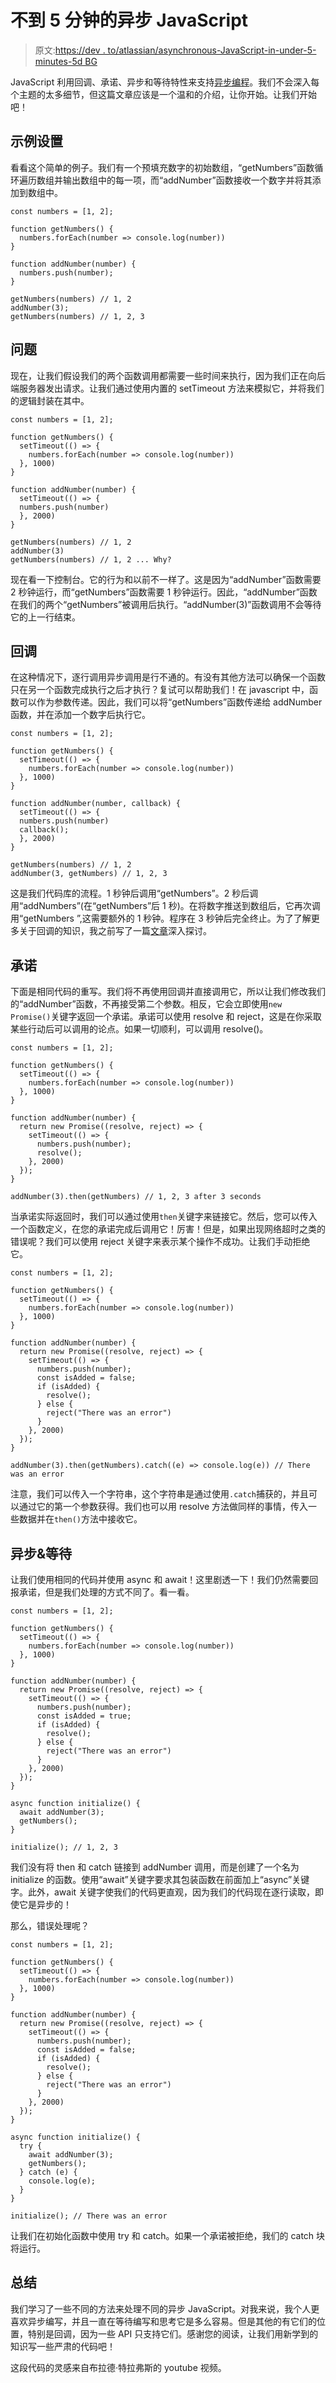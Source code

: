 # 不到 5 分钟的异步 JavaScript

> 原文:[https://dev . to/atlassian/asynchronous-JavaScript-in-under-5-minutes-5d BG](https://dev.to/atlassian/asynchronous-javascript-in-under-5-minutes-5dbg)

JavaScript 利用回调、承诺、异步和等待特性来支持[异步编程](https://developer.mozilla.org/en-US/docs/Learn/JavaScript/Asynchronous/Concepts)。我们不会深入每个主题的太多细节，但这篇文章应该是一个温和的介绍，让你开始。让我们开始吧！

## [](#example-setup)示例设置

看看这个简单的例子。我们有一个预填充数字的初始数组，“getNumbers”函数循环遍历数组并输出数组中的每一项，而“addNumber”函数接收一个数字并将其添加到数组中。

```
const numbers = [1, 2];

function getNumbers() {
  numbers.forEach(number => console.log(number))
}

function addNumber(number) {
  numbers.push(number);
}

getNumbers(numbers) // 1, 2
addNumber(3);
getNumbers(numbers) // 1, 2, 3 
```

## [](#the-problem)问题

现在，让我们假设我们的两个函数调用都需要一些时间来执行，因为我们正在向后端服务器发出请求。让我们通过使用内置的 setTimeout 方法来模拟它，并将我们的逻辑封装在其中。

```
const numbers = [1, 2];

function getNumbers() {
  setTimeout(() => {
    numbers.forEach(number => console.log(number))
  }, 1000)
}

function addNumber(number) {
  setTimeout(() => {
  numbers.push(number)
  }, 2000)
}

getNumbers(numbers) // 1, 2
addNumber(3)
getNumbers(numbers) // 1, 2 ... Why? 
```

现在看一下控制台。它的行为和以前不一样了。这是因为“addNumber”函数需要 2 秒钟运行，而“getNumbers”函数需要 1 秒钟运行。因此，“addNumber”函数在我们的两个“getNumbers”被调用后执行。“addNumber(3)”函数调用不会等待它的上一行结束。

## [](#callbacks)回调

在这种情况下，逐行调用异步调用是行不通的。有没有其他方法可以确保一个函数只在另一个函数完成执行之后才执行？复试可以帮助我们！在 javascript 中，函数可以作为参数传递。因此，我们可以将“getNumbers”函数传递给 addNumber 函数，并在添加一个数字后执行它。

```
const numbers = [1, 2];

function getNumbers() {
  setTimeout(() => {
    numbers.forEach(number => console.log(number))
  }, 1000)
}

function addNumber(number, callback) {
  setTimeout(() => {
  numbers.push(number)
  callback();
  }, 2000)
}

getNumbers(numbers) // 1, 2
addNumber(3, getNumbers) // 1, 2, 3 
```

这是我们代码库的流程。1 秒钟后调用“getNumbers”。2 秒后调用“addNumbers”(在“getNumbers”后 1 秒)。在将数字推送到数组后，它再次调用“getNumbers ”,这需要额外的 1 秒钟。程序在 3 秒钟后完全终止。为了了解更多关于回调的知识，我之前写了一篇[文章](https://dev.to/shimphillip/call-me-maybe-callbacks-for-beginners-k60)深入探讨。

## [](#promises)承诺

下面是相同代码的重写。我们将不再使用回调并直接调用它，所以让我们修改我们的“addNumber”函数，不再接受第二个参数。相反，它会立即使用`new Promise()`关键字返回一个承诺。承诺可以使用 resolve 和 reject，这是在你采取某些行动后可以调用的论点。如果一切顺利，可以调用 resolve()。

```
const numbers = [1, 2];

function getNumbers() {
  setTimeout(() => {
    numbers.forEach(number => console.log(number))
  }, 1000)
}

function addNumber(number) {
  return new Promise((resolve, reject) => {
    setTimeout(() => {
      numbers.push(number);
      resolve();
    }, 2000)
  });
}

addNumber(3).then(getNumbers) // 1, 2, 3 after 3 seconds 
```

当承诺实际返回时，我们可以通过使用`then`关键字来链接它。然后，您可以传入一个函数定义，在您的承诺完成后调用它！厉害！但是，如果出现网络超时之类的错误呢？我们可以使用 reject 关键字来表示某个操作不成功。让我们手动拒绝它。

```
const numbers = [1, 2];

function getNumbers() {
  setTimeout(() => {
    numbers.forEach(number => console.log(number))
  }, 1000)
}

function addNumber(number) {
  return new Promise((resolve, reject) => {
    setTimeout(() => {
      numbers.push(number);
      const isAdded = false;
      if (isAdded) {
        resolve();
      } else {
        reject("There was an error")
      }
    }, 2000)
  });
}

addNumber(3).then(getNumbers).catch((e) => console.log(e)) // There was an error 
```

注意，我们可以传入一个字符串，这个字符串是通过使用`.catch`捕获的，并且可以通过它的第一个参数获得。我们也可以用 resolve 方法做同样的事情，传入一些数据并在`then()`方法中接收它。

## [](#async-amp-await)异步&等待

让我们使用相同的代码并使用 async 和 await！这里剧透一下！我们仍然需要回报承诺，但是我们处理的方式不同了。看一看。

```
const numbers = [1, 2];

function getNumbers() {
  setTimeout(() => {
    numbers.forEach(number => console.log(number))
  }, 1000)
}

function addNumber(number) {
  return new Promise((resolve, reject) => {
    setTimeout(() => {
      numbers.push(number);
      const isAdded = true;
      if (isAdded) {
        resolve();
      } else {
        reject("There was an error")
      }
    }, 2000)
  });
}

async function initialize() {
  await addNumber(3);
  getNumbers();
}

initialize(); // 1, 2, 3 
```

我们没有将 then 和 catch 链接到 addNumber 调用，而是创建了一个名为 initialize 的函数。使用“await”关键字要求其包装函数在前面加上“async”关键字。此外，await 关键字使我们的代码更直观，因为我们的代码现在逐行读取，即使它是异步的！

那么，错误处理呢？

```
const numbers = [1, 2];

function getNumbers() {
  setTimeout(() => {
    numbers.forEach(number => console.log(number))
  }, 1000)
}

function addNumber(number) {
  return new Promise((resolve, reject) => {
    setTimeout(() => {
      numbers.push(number);
      const isAdded = false;
      if (isAdded) {
        resolve();
      } else {
        reject("There was an error")
      }
    }, 2000)
  });
}

async function initialize() {
  try {
    await addNumber(3);
    getNumbers();
  } catch (e) {
    console.log(e);
  }
}

initialize(); // There was an error 
```

让我们在初始化函数中使用 try 和 catch。如果一个承诺被拒绝，我们的 catch 块将运行。

## [](#summary)总结

我们学习了一些不同的方法来处理不同的异步 JavaScript。对我来说，我个人更喜欢异步编写，并且一直在等待编写和思考它是多么容易。但是其他的有它们的位置，特别是回调，因为一些 API 只支持它们。感谢您的阅读，让我们用新学到的知识写一些严肃的代码吧！

这段代码的灵感来自布拉德·特拉弗斯的 youtube 视频。